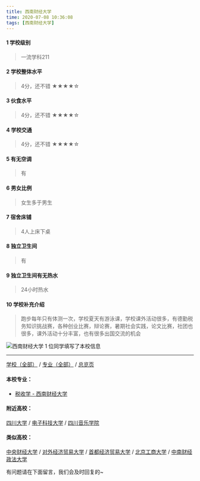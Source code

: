 ```yaml
---
title: 西南财经大学
time: 2020-07-08 10:36:08
tags: [西南财经大学]
---
```

#### 1 学校级别
> 一流学科211


#### 2 学校整体水平
> 4分，还不错
★★★★☆


#### 3 伙食水平
>  4分，还不错
★★★★☆


#### 4 学校交通
>  4分，还不错
★★★★☆


#### 5 有无空调
> 有


#### 6 男女比例
> 女生多于男生

#### 7 宿舍床铺
> 4人上床下桌
 

#### 8 独立卫生间
> 有


#### 9 独立卫生间有无热水
> 24小时热水


#### 10 学校补充介绍
> 跑步每年只有体测一次，学校夏天有游泳课，学校课外活动很多，有德勤税务知识挑战赛，各种创业比赛，辩论赛，暑期社会实践，论文比赛，社团也很多，课外活动十分丰富，也有很多出国交流的机会


![西南财经大学](http://upload-images.jianshu.io/upload_images/6510336-210ad5aa5aaa1328.jpg?imageMogr2/auto-orient/strip%7CimageView2/2/w/1240)
1 位同学填写了本校信息
***
[学校（全部）](https://univgo.github.io/2020/07/09/学校汇总页) / [专业（全部）](https://univgo.github.io/2020/07/09/专业汇总页) / [总览页](https://univgo.github.io/2020/07/09/总览)
#### 本校专业：
- [税收学 - 西南财经大学](https://univgo.github.io/2020/07/08/税收学%20-%20西南财经大学)

#### 附近高校：
[四川大学](https://univgo.github.io/2020/07/08/四川大学)  / [电子科技大学](https://univgo.github.io/2020/07/08/电子科技大学) / [四川音乐学院](https://univgo.github.io/2020/07/08/四川音乐学院)
#### 类似高校：
[中央财经大学](https://univgo.github.io/2020/07/08/中央财经大学) / [对外经济贸易大学](https://univgo.github.io/2020/07/08/对外经济贸易大学) / [首都经济贸易大学](https://univgo.github.io/2020/07/08/首都经济贸易大学) / [北京工商大学](https://univgo.github.io/2020/07/08/北京工商大学) / [中南财经政法大学](https://univgo.github.io/2020/07/08/中南财经政法大学)


有问题请在下面留言，我们会及时回复的~
